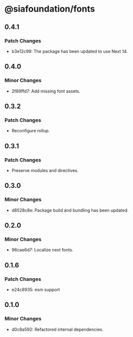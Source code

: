 # @siafoundation/fonts

## 0.4.1

### Patch Changes

- b3e12c99: The package has been updated to use Next 14.

## 0.4.0

### Minor Changes

- 2f89ffd7: Add missing font assets.

## 0.3.2

### Patch Changes

- Reconfigure rollup.

## 0.3.1

### Patch Changes

- Preserve modules and directives.

## 0.3.0

### Minor Changes

- d8528c8e: Package build and bundling has been updated.

## 0.2.0

### Minor Changes

- 96cae6d7: Localize next fonts.

## 0.1.6

### Patch Changes

- e24c8935: esm support

## 0.1.0

### Minor Changes

- d0c8a592: Refactored internal dependencies.
